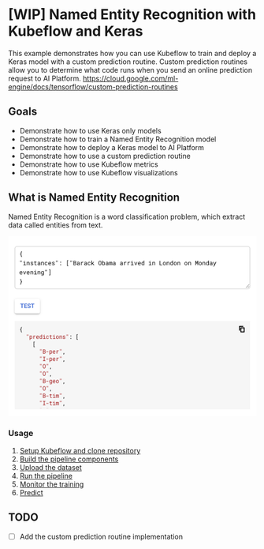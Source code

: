 # [WIP] Named Entity Recognition with Kubeflow and Keras 

This example demonstrates how you can use Kubeflow to train and deploy a Keras model with a custom prediction routine. 
Custom prediction routines allow you to determine what code runs when you send an online prediction request to AI Platform.
https://cloud.google.com/ml-engine/docs/tensorflow/custom-prediction-routines

## Goals

* Demonstrate how to use Keras only models
* Demonstrate how to train a Named Entity Recognition model
* Demonstrate how to deploy a Keras model to AI Platform
* Demonstrate how to use a custom prediction routine
* Demonstrate how to use Kubeflow metrics
* Demonstrate how to use Kubeflow visualizations 

## What is Named Entity Recognition
Named Entity Recognition is a word classification problem, which extract data called entities from text.

![ner sample](https://github.com/SaschaHeyer/Machine-Learning-Training/blob/master/documentation-files/ner.png?raw=true)

### Usage

1. [Setup Kubeflow and clone repository](documentation/step-1-setup.md)
1. [Build the pipeline components](documentation/step-2-build-components.md)
1. [Upload the dataset](documentation/step-3-upload-dataset.md)
1. [Run the pipeline](documentation/step-4-run-pipeline.md)
1. [Monitor the training](documentation/step-5-monitor-training.md)
1. [Predict](documentation/step-6-predictions.md)

## TODO
- [ ] Add the custom prediction routine implementation


